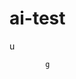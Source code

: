   # ai-test 
  u
 
            g   
 

   
                     
                            
             
                      
     
        
 
    
 
 
